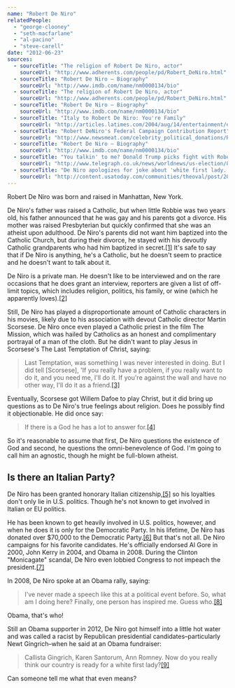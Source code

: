```yaml
---
name: "Robert De Niro"
relatedPeople:
  - "george-clooney"
  - "seth-macfarlane"
  - "al-pacino"
  - "steve-carell"
date: "2012-06-23"
sources:
  - sourceTitle: "The religion of Robert De Niro, actor"
    sourceUrl: "http://www.adherents.com/people/pd/Robert_DeNiro.html"
  - sourceTitle: "Robert De Niro – Biography"
    sourceUrl: "http://www.imdb.com/name/nm0000134/bio"
  - sourceTitle: "The religion of Robert De Niro, actor"
    sourceUrl: "http://www.adherents.com/people/pd/Robert_DeNiro.html"
  - sourceTitle: "Robert De Niro – Biography"
    sourceUrl: "http://www.imdb.com/name/nm0000134/bio"
  - sourceTitle: "Italy to Robert De Niro: You're Family"
    sourceUrl: "http://articles.latimes.com/2004/aug/14/entertainment/et-deniro14"
  - sourceTitle: "Robert DeNiro's Federal Campaign Contribution Report"
    sourceUrl: "http://www.newsmeat.com/celebrity_political_donations/Robert_Deniro.php"
  - sourceTitle: "Robert De Niro – Biography"
    sourceUrl: "http://www.imdb.com/name/nm0000134/bio"
  - sourceTitle: "You talkin' to me? Donald Trump picks fight with Robert De Niro"
    sourceUrl: "http://www.telegraph.co.uk/news/worldnews/us-election/8474850/You-talkin-to-me-Donald-Trump-picks-fight-with-Robert-De-Niro.html#"
  - sourceTitle: "De Niro apologizes for joke about 'white first lady.'"
    sourceUrl: "http://content.usatoday.com/communities/theoval/post/2012/03/de-niro-apologizes-for-joke-about-white-first-lady/1#.T-R9Pb_Nob0"
---
```


Robert De Niro was born and raised in Manhattan, New York.

De Niro's father was raised a Catholic, but when little Robbie was two years old, his father announced that he was gay and his parents got a divorce. His mother was raised Presbyterian but quickly confirmed that she was an atheist upon adulthood. De Niro's parents did not want him baptized into the Catholic Church, but during their divorce, he stayed with his devoutly Catholic grandparents who had him baptized in secret.<a class="source-citation" href="http://www.adherents.com/people/pd/Robert_DeNiro.html" title="The religion of Robert De Niro, actor">[1]</a> It's safe to say that if De Niro is anything, he's a Catholic, but he doesn't seem to practice and he doesn't want to talk about it.

De Niro is a private man. He doesn't like to be interviewed and on the rare occasions that he does grant an interview, reporters are given a list of off-limit topics, which includes religion, politics, his family, or wine (which he apparently loves).<a class="source-citation" href="http://www.imdb.com/name/nm0000134/bio" title="Robert De Niro – Biography">[2]</a>

Still, De Niro has played a disproportionate amount of Catholic characters in his movies, likely due to his association with devout Catholic director Martin Scorsese. De Niro once even played a Catholic priest in the film The Mission, which was hailed by Catholics as an honest and complimentary portrayal of a man of the cloth. But he didn't want to play Jesus in Scorsese's The Last Temptation of Christ, saying:

>Last Temptation, was something I was never interested in doing. But I did tell [Scorsese], 'If you really have a problem, if you really want to do it, and you need me, I'll do it. If you're against the wall and have no other way, I'll do it as a friend.<a class="source-citation" href="http://www.adherents.com/people/pd/Robert_DeNiro.html" title="The religion of Robert De Niro, actor">[3]</a>

Eventually, Scorsese got Willem Dafoe to play Christ, but it did bring up questions as to De Niro's true feelings about religion. Does he possibly find it objectionable. He did once say:

>If there is a God he has a lot to answer for.<a class="source-citation" href="http://www.imdb.com/name/nm0000134/bio" title="Robert De Niro – Biography">[4]</a>

So it's reasonable to assume that first, De Niro questions the existence of God and second, he questions the omni-benevolence of God. I'm going to call him an agnostic, though he might be full-blown atheist.


## Is there an Italian Party?

De Niro has been granted honorary Italian citizenship,<a class="source-citation" href="http://articles.latimes.com/2004/aug/14/entertainment/et-deniro14" title="Italy to Robert De Niro: You&apos;re Family">[5]</a> so his loyalties don't only lie in U.S. politics. Though he's not known to get involved in Italian or EU politics.

He has been known to get heavily involved in U.S. politics, however, and when he does it is only for the Democratic Party. In his lifetime, De Niro has donated over $70,000 to the Democratic Party.<a class="source-citation" href="http://www.newsmeat.com/celebrity_political_donations/Robert_Deniro.php" title="Robert DeNiro&apos;s Federal Campaign Contribution Report">[6]</a> But that's not all. De Niro campaigns for his favorite candidates. He's officially endorsed Al Gore in 2000, John Kerry in 2004, and Obama in 2008. During the Clinton "Monicagate" scandal, De Niro even lobbied Congress to not impeach the president.<a class="source-citation" href="http://www.imdb.com/name/nm0000134/bio" title="Robert De Niro – Biography">[7]</a>

In 2008, De Niro spoke at an Obama rally, saying:

>I've never made a speech like this at a political event before. So, what am I doing here? Finally, one person has inspired me. Guess who.<a class="source-citation" href="http://www.telegraph.co.uk/news/worldnews/us-election/8474850/You-talkin-to-me-Donald-Trump-picks-fight-with-Robert-De-Niro.html#" title="You talkin&apos; to me? Donald Trump picks fight with Robert De Niro">[8]</a>

Obama, that's who!

Still an Obama supporter in 2012, De Niro got himself into a little hot water and was called a racist by Republican presidential candidates–particularly Newt Gingrich–when he said at an Obama fundraiser:

>Callista Gingrich, Karen Santorum, Ann Romney. Now do you really think our country is ready for a white first lady?<a class="source-citation" href="http://content.usatoday.com/communities/theoval/post/2012/03/de-niro-apologizes-for-joke-about-white-first-lady/1#.T-R9Pb_Nob0" title="De Niro apologizes for joke about &apos;white first lady.&apos;">[9]</a>

Can someone tell me what that even means?